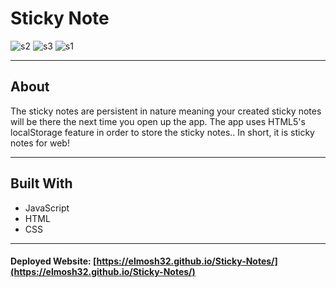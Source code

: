 # Sticky Note

![s2](https://user-images.githubusercontent.com/61812199/163846820-62761ed8-e63c-4ef9-be64-32b6f0c7b455.png)
![s3](https://user-images.githubusercontent.com/61812199/163846823-9c85269e-bf09-427f-b5d0-aa023c24da96.png)
![s1](https://user-images.githubusercontent.com/61812199/163846818-13501a42-b4ce-410a-80e9-686b0a82669a.png)

---
## About

The sticky notes are persistent in nature meaning your created sticky notes will be there the next time you open up the app. 
The app uses HTML5's localStorage feature in order to store the sticky notes.. In short, it is sticky notes for web!

---
## Built With

* JavaScript
* HTML
* CSS

---
#### Deployed Website: [https://elmosh32.github.io/Sticky-Notes/](https://elmosh32.github.io/Sticky-Notes/)
